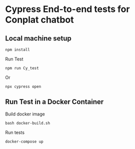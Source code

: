 # Cypress End-to-end tests for Conplat chatbot

## Local machine setup
```
npm install
```
Run Test
```
npm run Cy_test
```
Or
```
npx cypress open
```

## Run Test in a Docker Container

Build docker image 
```
bash docker-build.sh
```

Run tests 
```
docker-compose up
```